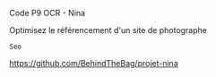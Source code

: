 Code P9 OCR - Nina

Optimisez le référencement d'un site de photographe

    Seo 
    
    
https://github.com/BehindTheBag/projet-nina

